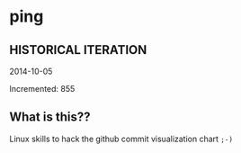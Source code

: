 # ping

## HISTORICAL ITERATION
2014-10-05

Incremented: 855

## What is this?? 
Linux skills to hack the github commit visualization chart `;-)`
